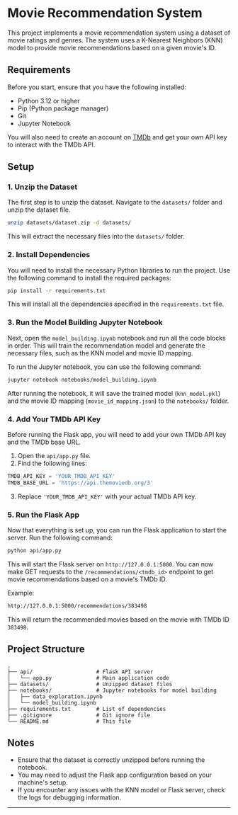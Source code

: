 
# Movie Recommendation System

This project implements a movie recommendation system using a dataset of movie ratings and genres. The system uses a K-Nearest Neighbors (KNN) model to provide movie recommendations based on a given movie's ID. 

## Requirements

Before you start, ensure that you have the following installed:
- Python 3.12 or higher
- Pip (Python package manager)
- Git
- Jupyter Notebook

You will also need to create an account on [TMDb](https://www.themoviedb.org/) and get your own API key to interact with the TMDb API.

## Setup

### 1. Unzip the Dataset

The first step is to unzip the dataset. Navigate to the `datasets/` folder and unzip the dataset file.

```bash
unzip datasets/dataset.zip -d datasets/
```

This will extract the necessary files into the `datasets/` folder.

### 2. Install Dependencies

You will need to install the necessary Python libraries to run the project. Use the following command to install the required packages:

```bash
pip install -r requirements.txt
```

This will install all the dependencies specified in the `requirements.txt` file.

### 3. Run the Model Building Jupyter Notebook

Next, open the `model_building.ipynb` notebook and run all the code blocks in order. This will train the recommendation model and generate the necessary files, such as the KNN model and movie ID mapping.

To run the Jupyter notebook, you can use the following command:

```bash
jupyter notebook notebooks/model_building.ipynb
```

After running the notebook, it will save the trained model (`knn_model.pkl`) and the movie ID mapping (`movie_id_mapping.json`) to the `notebooks/` folder.

### 4. Add Your TMDb API Key

Before running the Flask app, you will need to add your own TMDb API key and the TMDb base URL. 

1. Open the `api/app.py` file.
2. Find the following lines:

```python
TMDB_API_KEY = 'YOUR_TMDB_API_KEY'
TMDB_BASE_URL = 'https://api.themoviedb.org/3'
```

3. Replace `'YOUR_TMDB_API_KEY'` with your actual TMDb API key.

### 5. Run the Flask App

Now that everything is set up, you can run the Flask application to start the server. Run the following command:

```bash
python api/app.py
```

This will start the Flask server on `http://127.0.0.1:5000`. You can now make GET requests to the `/recommendations/<tmdb_id>` endpoint to get movie recommendations based on a movie's TMDb ID.

Example:

```bash
http://127.0.0.1:5000/recommendations/383498
```

This will return the recommended movies based on the movie with TMDb ID `383498`.

## Project Structure

```
.
├── api/                    # Flask API server
│   └── app.py              # Main application code
├── datasets/               # Unzipped dataset files
├── notebooks/              # Jupyter notebooks for model building
│   ├── data_exploration.ipynb
│   └── model_building.ipynb
├── requirements.txt        # List of dependencies
├── .gitignore              # Git ignore file
└── README.md               # This file
```

## Notes

- Ensure that the dataset is correctly unzipped before running the notebook.
- You may need to adjust the Flask app configuration based on your machine's setup.
- If you encounter any issues with the KNN model or Flask server, check the logs for debugging information.

---
